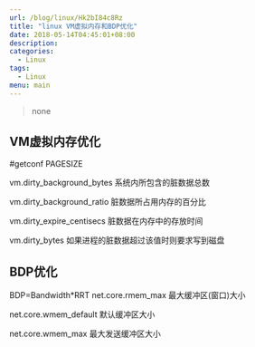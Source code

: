 ```yaml
---
url: /blog/linux/Hk2bI84c8Rz
title: "linux VM虚拟内存和BDP优化"
date: 2018-05-14T04:45:01+08:00
description:
categories:
  - Linux
tags:
  - Linux
menu: main
---
```


> none

## VM虚拟内存优化

#getconf PAGESIZE

vm.dirty_background_bytes 系统内所包含的脏数据总数

vm.dirty_background_ratio 脏数据所占用内存的百分比

vm.dirty_expire_centisecs 脏数据在内存中的存放时间

vm.dirty_bytes 如果进程的脏数据超过该值时则要求写到磁盘

## BDP优化

BDP=Bandwidth*RRT net.core.rmem_max 最大缓冲区(窗口)大小

net.core.wmem_default 默认缓冲区大小

net.core.wmem_max 最大发送缓冲区大小